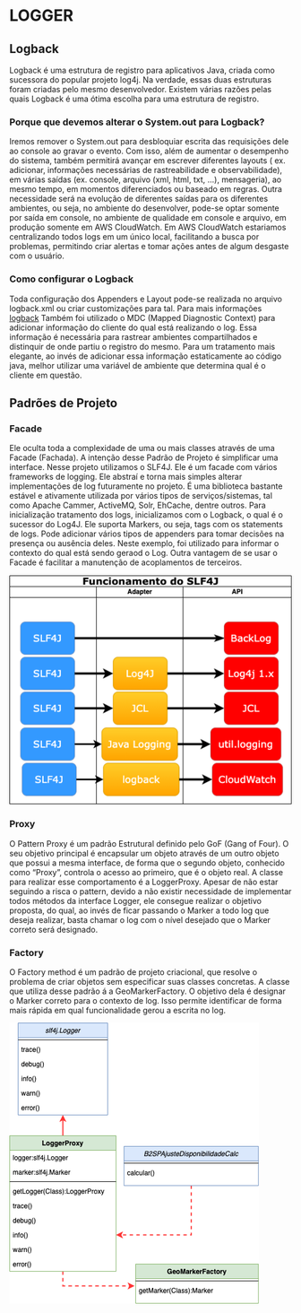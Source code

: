 # LOGGER

## Logback
Logback é uma estrutura de registro para aplicativos Java, criada como sucessora do popular projeto log4j. Na verdade, essas duas estruturas foram criadas pelo mesmo desenvolvedor. Existem várias razões pelas quais Logback é uma ótima escolha para uma estrutura de registro.

### Porque que devemos alterar o System.out para Logback?
Iremos remover o System.out para desbloquiar escrita das requisições dele ao console ao gravar o evento. Com isso, além de aumentar o desempenho do sistema, também permitirá avançar em escrever diferentes layouts (
ex. adicionar, informações necessárias de rastreabilidade e observabilidade), em várias saídas (ex. console, arquivo (xml, html, txt, ...), mensageria), ao mesmo tempo, em momentos diferenciados ou baseado em regras.
Outra necessidade será na evolução de diferentes saídas para os diferentes ambientes, ou seja, no ambiente do desenvolver, pode-se optar somente por saída em console, no ambiente de qualidade em console e arquivo, 
em produção somente em AWS CloudWatch. Em AWS CloudWatch estariamos centralizando todos logs em um único local, facilitando a busca por problemas, permitindo criar alertas e tomar ações antes de algum desgaste com o usuário.

### Como configurar o Logback
Toda configuração dos Appenders e Layout pode-se realizada no arquivo logback.xml ou criar customizações para tal. Para mais informações [logback](https://logback.qos.ch/manual/configuration.html)
Também foi utilizado o MDC (Mapped Diagnostic Context) para adicionar informação do cliente do qual está realizando o log. Essa informação é necessária para rastrear ambientes compartilhados e distinquir de onde partiu 
o registro do mesmo. Para um tratamento mais elegante, ao invés de adicionar essa informação estaticamente ao código java, melhor utilizar uma variável de ambiente que determina qual é o cliente em questão.

## Padrões de Projeto

### Facade
Ele oculta toda a complexidade de uma ou mais classes através de uma Facade (Fachada). A intenção desse Padrão de Projeto é simplificar uma interface.
Nesse projeto utilizamos o SLF4J. Ele é um facade com vários frameworks de logging. Ele abstraí e torna mais simples alterar implementações de log futuramente no projeto. É uma biblioteca bastante estável e ativamente utilizada
por vários tipos de serviços/sistemas, tal como Apache Cammer, ActiveMQ, Solr, EhCache, dentre outros.
Para inicialização tratamento dos logs, inicializamos com o Logback, o qual é o sucessor do Log4J. Ele suporta Markers, ou seja, tags com os statements de logs. Pode adicionar vários tipos de appenders para tomar decisões na 
presença ou ausência deles. Neste exemplo, foi utilizado para informar o contexto do qual está sendo geraod o Log. Outra vantagem de se usar o Facade é facilitar a manutenção de acoplamentos
de terceiros.

![Possibilidade de uso do SLF4J](src/main/resources/images/LogFacade.png)

### Proxy 
O Pattern Proxy é um padrão Estrutural definido pelo GoF (Gang of Four). O seu objetivo principal é encapsular um objeto através de um outro objeto que possui a mesma interface, de forma que o segundo objeto, conhecido como “Proxy”, controla o acesso ao primeiro, que é o objeto real.
A classe para realizar esse comportamento é a LoggerProxy. Apesar de não estar seguindo a risca o pattern, devido a não existir necessidade de implementar todos métodos da interface Logger, ele consegue realizar o objetivo proposta,
do qual, ao invés de ficar passando o Marker a todo log que deseja realizar, basta chamar o log com o nível desejado que o Marker correto será designado.

### Factory
O Factory method é um padrão de projeto criacional, que resolve o problema de criar objetos sem especificar suas classes concretas.
A classe que utiliza desse padrão á a GeoMarkerFactory. O objetivo dela é designar o Marker correto para o contexto de log. Isso permite identificar de forma mais rápida em qual funcionalidade gerou a escrita no log.

![Representação do funcionamento do novo logger](src/main/resources/images/LoggerProxy.png)